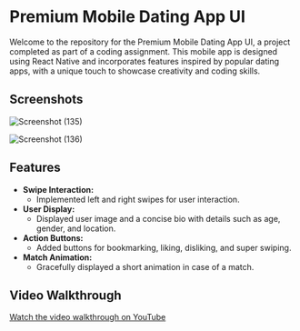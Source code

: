 # Premium Mobile Dating App UI

Welcome to the repository for the Premium Mobile Dating App UI, a project completed as part of a coding assignment. This mobile app is designed using React Native and incorporates features inspired by popular dating apps, with a unique touch to showcase creativity and coding skills.

## Screenshots

![Screenshot (135)](https://github.com/KiranSg-coder/Permimum-Dating-app/assets/84786181/9c9cc793-85e1-46c8-adda-a00f051d97ae)

![Screenshot (136)](https://github.com/KiranSg-coder/Permimum-Dating-app/assets/84786181/3156866e-0053-453c-909c-c477cd32ba6f)


## Features

- **Swipe Interaction:**
  - Implemented left and right swipes for user interaction.
- **User Display:**
  - Displayed user image and a concise bio with details such as age, gender, and location.
- **Action Buttons:**
  - Added buttons for bookmarking, liking, disliking, and super swiping.
- **Match Animation:**
  - Gracefully displayed a short animation in case of a match.

## Video Walkthrough

[Watch the video walkthrough on YouTube](https://youtu.be/tSKt3cj7TPM)
